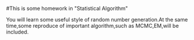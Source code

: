 #This is some homework in "Statistical Algorithm"

You will learn some useful style of random number generation.At the same time,some reproduce of important algorithm,such as MCMC,EM,will be included.
